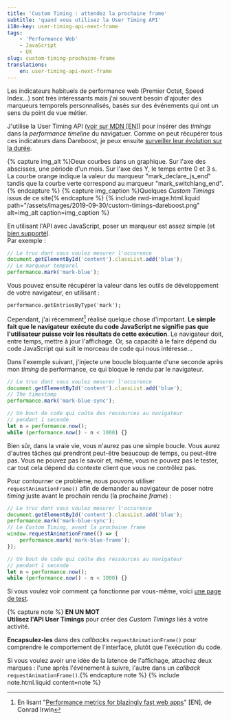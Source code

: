 ```yaml
---
title: 'Custom Timing : attendez la prochaine frame'
subtitle: 'quand vous utilisez la User Timing API'
i18n-key: user-timing-api-next-frame
tags:
    - 'Performance Web'
    - JavaScript
    - UX
slug: custom-timing-prochaine-frame
translations:
    en: user-timing-api-next-frame
---
```


Les indicateurs habituels de performance web (Premier Octet, Speed Index...)
sont très intéressants mais j'ai souvent besoin d'ajouter des marqueurs
temporels personnalisés, basés sur des événements qui ont un sens du point de
vue métier.

<!-- more -->

J'utilise la User Timing API
([voir sur <abbr title="Mozilla Developer Network" lang="en">MDN</abbr> [EN]](https://developer.mozilla.org/en-US/docs/Web/API/User_Timing_API))
pour insérer des <i lang="en">timings</i> dans la <i lang="en">performance
timeline</i> du navigatuer. Comme on peut récupérer tous ces indicateurs dans
Dareboost, je peux ensuite
[surveiller leur évolution sur la durée](https://blog.dareboost.com/fr/2018/05/monitoring-custom-timings/).

{% capture img_alt %}Deux courbes dans un graphique. Sur l'axe des abscisses,
une période d'un mois. Sur l'axe des Y, le temps entre 0 et 3 s. La courbe
orange indique la valeur du marqueur "mark_declare_js_end" tandis que la courbe
verte correspond au marqueur "mark_switchlang_end".{% endcapture %}
{% capture img_caption %}Quelques <i lang="en">Custom Timings</i> issus de ce
site{% endcapture %} {% include rwd-image.html.liquid
path="/assets/images/2019-09-30/custom-timings-dareboost.png"
alt=img_alt
caption=img_caption
%}

En utilisant l'API avec JavaScript, poser un marqueur est assez simple (et
[bien supporté](https://caniuse.com/#feat=user-timing)).  
Par exemple :

```js
// Le truc dont vous voulez mesurer l'occurence
document.getElementById('content').classList.add('blue');
// Le marqueur temporel
performance.mark('mark-blue');
```

Vous pouvez ensuite récupérer la valeur dans les outils de développement de
votre navigateur, en utilisant :

```
performance.getEntriesByType('mark');
```

Cependant, j'ai récemment[^1] réalisé quelque chose d'important. **Le simple
fait que le navigateur exécute du code JavaScript ne signifie pas que
l'utilisateur puisse voir les résultats de cette exécution**. Le navigateur
doit, entre temps, mettre à jour l'affichage. Or, sa capacité à le faire dépend
du code JavaScript qui suit le morceau de code qui nous intéresse…

[^1]:

    En lisant
    "[Performance metrics for blazingly fast web apps](https://blog.superhuman.com/performance-metrics-for-blazingly-fast-web-apps-ec12efa26bcb)"
    [EN], de Conrad Irwin

Dans l'exemple suivant, j'injecte une boucle bloquante d'une seconde après mon
<i lang="en">timing</i> de performance, ce qui bloque le rendu par le
navigateur.

```js
// Le truc dont vous voulez mesurer l'occurence
document.getElementById('content').classList.add('blue');
// The timestamp
performance.mark('mark-blue-sync');

// Un bout de code qui coûte des ressources au navigateur
// pendant 1 seconde
let n = performance.now();
while (performance.now() - n < 1000) {}
```

Bien sûr, dans la vraie vie, vous n'aurez pas une simple boucle. Vous aurez
d'autres tâches qui prendront peut-être beaucoup de temps, ou peut-être pas.
Vous ne pouvez pas le savoir et, même, vous ne pouvez pas le tester, car tout
cela dépend du contexte client que vous ne contrôlez pas.

Pour contourner ce problème, nous pouvons utiliser `requestAnimationFrame()`
afin de demander au navigateur de poser notre <i lang="en">timing</i> juste
avant le prochain rendu (la prochaine <i lang="en">frame</i>) :

```js
// Le truc dont vous voulez mesurer l'occurence
document.getElementById('content').classList.add('blue');
performance.mark('mark-blue-sync');
// Le Custom Timing, avant la prochaine frame
window.requestAnimationFrame(() => {
    performance.mark('mark-blue-frame');
});

// Un bout de code qui coûte des ressources au navigateur
// pendant 1 seconde
let n = performance.now();
while (performance.now() - n < 1000) {}
```

Si vous voulez voir comment ça fonctionne par vous-même, voici
[une page de test](https://tests.boris.schapira.dev/perfmark-animationframe/).

{% capture note %} **EN UN MOT**  
**Utilisez l'API User Timings** pour créer des <i lang="en">Custom Timings</i>
liés à votre activité.

**Encapsulez-les** dans des <i lang="en">callbacks</i> `requestAnimationFrame()`
pour comprendre le comportement de l'interface, plutôt que l'exécution du code.

Si vous voulez avoir une idée de la latence de l'affichage, attachez deux
marques : l'une après l'événement à suivre, l'autre dans un
<i lang="en">callback</i> `requestAnimationFrame()`.{% endcapture note %}
{% include note.html.liquid content=note %}
